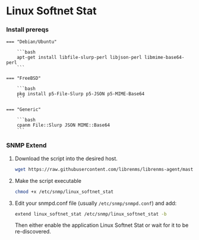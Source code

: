 # Linux Softnet Stat
 
### Install prereqs

    === "Debian/Ubuntu"

        ```bash
        apt-get install libfile-slurp-perl libjson-perl libmime-base64-perl
        ```

    === "FreeBSD"

        ```bash
        pkg install p5-File-Slurp p5-JSON p5-MIME-Base64    
        ```

    === "Generic"

        ```bash
        cpanm File::Slurp JSON MIME::Base64 
        ```

### SNMP Extend

1. Download the script into the desired host.

    ```bash
    wget https://raw.githubusercontent.com/librenms/librenms-agent/master/snmp/linux_softnet_stat -O /etc/snmp/linux_softnet_stat
    ```

3. Make the script executable

    ```bash
    chmod +x /etc/snmp/linux_softnet_stat
    ```

4. Edit your snmpd.conf file (usually `/etc/snmp/snmpd.conf`) and add:

    ```bash
    extend linux_softnet_stat /etc/snmp/linux_softnet_stat -b
    ```

    Then either enable the application Linux Softnet Stat or wait for it to be re-discovered.